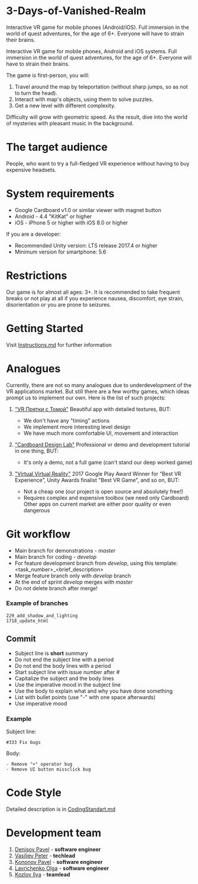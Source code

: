 # 3-Days-of-Vanished-Realm
Interactive VR game for mobile phones (Android/iOS). Full immersion in the world of quest adventures, for the age of 6+. Everyone will have to strain their brains.

Interactive VR game for mobile phones, Android and iOS systems. Full immersion in the world of quest adventures, for the age of 6+. Everyone will have to strain their brains.

The game is first-person, you will:
1) Travel around the map by teleportation (without sharp jumps, so as not to turn the head).    
2) Interact with map's objects, using them to solve puzzles.    
3) Get a new level with different complexity.   

Difficulty will grow with geometric speed. As the result, dive into the world of mysteries with pleasant music in the background.

# The target audience
People, who want to try a full-fledged VR experience without having to buy expensive headsets.

# System requirements
- Google Cardboard v1.0 or similar viewer with magnet button
- Android - 4.4 "KitKat" or higher
- iOS - iPhone 5 or higher with iOS 8.0 or higher

If you are a developer:
- Recommended Unity version: LTS release 2017.4 or higher
- Minimum version for smartphone: 5.6

# Restrictions
Our game is for almost all ages: 3+.
It is recommended to take frequent breaks or not play at all if you experience nausea, discomfort, eye strain, disorientation or you are prone to seizures.

# Getting Started
Visit [Instructions.md](https://github.com/ik6cgsg/3-Days-of-Vanished-Realm/blob/master/Instructions.md) for further information

# Analogues
Currently, there are not so many analogues due to underdevelopment of the VR applications market.
But still there are a few worthy games, which ideas prompt us to implement our own.
Here is the list of such projects:

1) ["VR Прятки с Томой"](https://play.google.com/store/apps/details?id=com.garpix.tomavr)
Beautiful app with detailed textures, BUT:
	  * We don't have any "timing" actions
	  * We implement more interesting level design
  	* We have much more comfortable UI, movement and interaction
	
2) ["Cardboard Design Lab"](https://play.google.com/store/apps/details?id=com.google.vr.cardboard.apps.designlab)
Professional vr demo and development tutorial in one thing, BUT:
  	* It's only a demo, not a full game (can't stand our deep worked game)
  	
3) ["Virtual Virtual Reality"](https://play.google.com/store/apps/details?id=com.TenderClaws.VVR)
2017 Google Play Award Winner for “Best VR Experience”,
Unity Awards finalist "Best VR Game", and so on, BUT:
	  * Not a cheap one (our project is open source and absolutely free!)
	  * Requires complex and expensive toolbox (we need only Cardboard) 
Other apps on current market are either poor quality or even dangerous 

# Git workflow
* Main branch for demonstrations - *master*
* Main branch for coding - *develop*
* For feature development branch from *develop*, using this template: <task_number>_<brief_description>
* Merge feature branch only with *develop* branch
* At the end of sprint *develop* merges with *master*
* Do not delete branch after merge!

### Example of branches
```
229_add_shadow_and_lighting
1718_update_html
```
## Commit
* Subject line is **short** summary
* Do not end the subject line with a period
* Do not end the body lines with a period
* Start subject line with issue number after *#*
* Capitalize the subject and the body lines 
* Use the imperative mood in the subject line
* Use the body to explain what and why you have done something
* List with bullet points (use "-" with one space afterwards)
* Use imperative mood

### Example
Subject line:
```
#333 Fix bugs
```
Body:
```
- Remove "+" operator bug
- Remove UI button missclick bug
```

# Code Style
Detailed description is in [CodingStandart.md](https://github.com/ik6cgsg/3-Days-of-Vanished-Realm/blob/master/CodingStandart.md)

# Development team
1) [Denisov Pavel](https://github.com/Ppasha9) - **software engineer**
2) [Vasiliev Peter](https://github.com/pv6) - **techlead**
3) [Kononov Pavel](https://github.com/decentNick) - **software engineer**
4) [Lavrichenko Olga](https://github.com/OLavrik) - **software engineer**
5) [Kozlov Ilya](https://github.com/ik6cgsg) - **teamlead**
